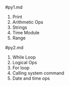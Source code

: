 #py1.md
1. Print
2. Arithmetic Ops
3. Strings
4. Time Module
5. Range

#py2.md
1. While Loop
2. Logical Ops
3. For loop
4. Calling system command
5. Date and time ops
